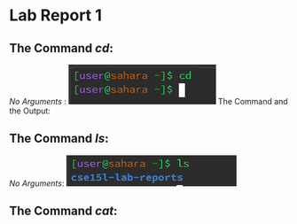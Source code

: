 # **Lab Report 1**
## The Command *cd*: 

*No Arguments* : ![Image](Image1.png)
The Command and the Output: 

## The Command *ls*:
*No Arguments*: ![Image](Image2.png)
## The Command *cat*:
